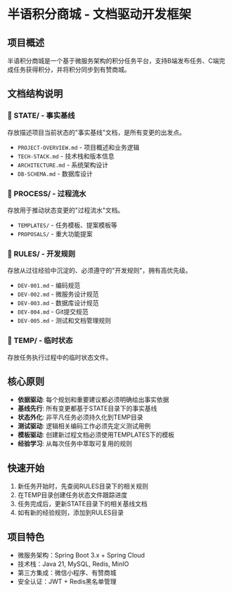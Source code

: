 # 半语积分商城 - 文档驱动开发框架

## 项目概述
半语积分商城是一个基于微服务架构的积分任务平台，支持B端发布任务、C端完成任务获得积分，并将积分同步到有赞商城。

## 文档结构说明

### 📁 STATE/ - 事实基线
存放描述项目当前状态的"事实基线"文档，是所有变更的出发点。
- `PROJECT-OVERVIEW.md` - 项目概述和业务逻辑
- `TECH-STACK.md` - 技术栈和版本信息
- `ARCHITECTURE.md` - 系统架构设计
- `DB-SCHEMA.md` - 数据库设计

### 📁 PROCESS/ - 过程流水
存放用于推动状态变更的"过程流水"文档。
- `TEMPLATES/` - 任务模板、提案模板等
- `PROPOSALS/` - 重大功能提案

### 📁 RULES/ - 开发规则
存放从过往经验中沉淀的、必须遵守的"开发规则"，拥有高优先级。
- `DEV-001.md` - 编码规范
- `DEV-002.md` - 微服务设计规范
- `DEV-003.md` - 数据库设计规范
- `DEV-004.md` - Git提交规范
- `DEV-005.md` - 测试和文档管理规则

### 📁 TEMP/ - 临时状态
存放任务执行过程中的临时状态文件。

## 核心原则
- **依据驱动**: 每个规划和重要建议都必须明确给出事实依据
- **基线先行**: 所有变更都基于STATE目录下的事实基线
- **状态外化**: 非平凡任务必须持久化到TEMP目录
- **测试驱动**: 逻辑相关编码工作必须先定义测试用例
- **模板驱动**: 创建新过程文档必须使用TEMPLATES下的模板
- **经验学习**: 从每次任务中萃取可复用的规则

## 快速开始
1. 新任务开始时，先查阅RULES目录下的相关规则
2. 在TEMP目录创建任务状态文件跟踪进度
3. 任务完成后，更新STATE目录下的相关基线文档
4. 如有新的经验规则，添加到RULES目录

## 项目特色
- 微服务架构：Spring Boot 3.x + Spring Cloud
- 技术栈：Java 21, MySQL, Redis, MinIO
- 第三方集成：微信小程序、有赞商城
- 安全认证：JWT + Redis黑名单管理 